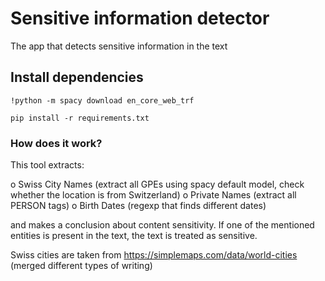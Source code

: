 # Sensitive information detector

The app that detects sensitive information in the text

## Install dependencies

`!python -m spacy download en_core_web_trf`

`pip install -r requirements.txt`

### How does it work?

This tool extracts:

o	Swiss City Names (extract all GPEs using spacy default model, check whether the location is from Switzerland)
o	Private Names (extract all PERSON tags)
o	Birth Dates (regexp that finds different dates)

and makes a conclusion about content sensitivity. 
If one of the mentioned entities is present in the text, the text is treated as sensitive.

Swiss cities are taken from https://simplemaps.com/data/world-cities (merged different types of writing)
